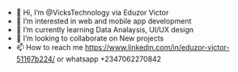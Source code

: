 - 👋 Hi, I’m @VicksTechnology via Eduzor Victor
- 👀 I’m interested in web and mobile app development
- 🌱 I’m currently learning Data Analaysis, UI/UX design
- 💞️ I’m looking to collaborate on New projects
- 📫 How to reach me https://www.linkedin.com/in/eduzor-victor-51167b224/ or whatsapp +2347062270842

<!---
VicksTechnology/VicksTechnology is a ✨ special ✨ repository because its `README.md` (this file) appears on your GitHub profile.
You can click the Preview link to take a look at your changes.
--->
